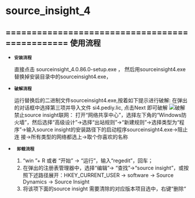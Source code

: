 # source_insight_4
===============================================
使用流程
-------------------
- **`安装流程`**
	
	直接点击 sourceinsight_4.0.86.0-setup.exe ，
	然后用sourceinsight4.exe 替换掉安装目录中的sourceinsight4.exe，

- **`破解流程`**
	
	运行替换后的二进制文件sourceinsight4.exe,按着如下提示进行破解:
	在弹出的对话框中选择第三项并导入文件 si4.pediy.lic, 点击Next 即可破解
	![破解](./image/破解提示图.png)
        禁止source insight联网：
	打开“网络共享中心”，选择左下角的“Windows防火墙”，然后选择“高级设计”->选择“出站规则”->“新建规则”->选择类型为“程序”->输入source insight的安装路径下的启动程序sourceinsight4.exe->阻止连         接->所有类型的网络都选上->取个你喜欢的名称
	
- **` 卸载流程`**
	
	1. “win ”+ R  或者  “开始” -> “运行”，输入“regedit”，回车；
	2. 在弹出的注册表管理器中，选择“编辑”-> “查找”->“source insight”，或按照下述路径展开：HKEY_CURRENT_USER -> software -> Source Dynamics -> Source Insight
	3. 将该项下面的source insight 需要清除的对应版本项目选中，右键“删除“
